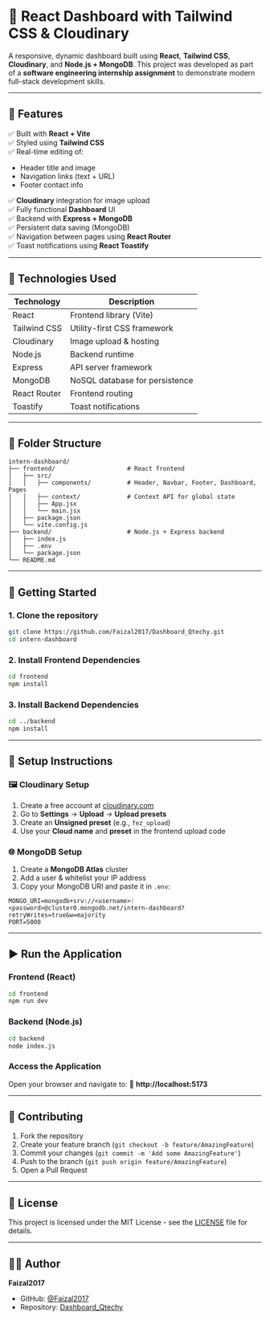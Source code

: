 # 🌟 React Dashboard with Tailwind CSS & Cloudinary

A responsive, dynamic dashboard built using **React**, **Tailwind CSS**, **Cloudinary**, and **Node.js + MongoDB**. This project was developed as part of a **software engineering internship assignment** to demonstrate modern full-stack development skills.

---

## 📌 Features

✅ Built with **React + Vite**  
✅ Styled using **Tailwind CSS**  
✅ Real-time editing of:

- Header title and image
- Navigation links (text + URL)
- Footer contact info

✅ **Cloudinary** integration for image upload  
✅ Fully functional **Dashboard** UI  
✅ Backend with **Express + MongoDB**  
✅ Persistent data saving (MongoDB)  
✅ Navigation between pages using **React Router**  
✅ Toast notifications using **React Toastify**

---

## 🧩 Technologies Used

| Technology   | Description                    |
| ------------ | ------------------------------ |
| React        | Frontend library (Vite)        |
| Tailwind CSS | Utility-first CSS framework    |
| Cloudinary   | Image upload & hosting         |
| Node.js      | Backend runtime                |
| Express      | API server framework           |
| MongoDB      | NoSQL database for persistence |
| React Router | Frontend routing               |
| Toastify     | Toast notifications            |

---

## 📁 Folder Structure

```
intern-dashboard/
├── frontend/                    # React frontend
│   ├── src/
│   │   ├── components/          # Header, Navbar, Footer, Dashboard, Pages
│   │   ├── context/             # Context API for global state
│   │   ├── App.jsx
│   │   └── main.jsx
│   ├── package.json
│   └── vite.config.js
├── backend/                     # Node.js + Express backend
│   ├── index.js
│   ├── .env
│   └── package.json
└── README.md
```

---

## 🚀 Getting Started

### 1. Clone the repository

```bash
git clone https://github.com/Faizal2017/Dashboard_Qtechy.git
cd intern-dashboard
```

### 2. Install Frontend Dependencies

```bash
cd frontend
npm install
```

### 3. Install Backend Dependencies

```bash
cd ../backend
npm install
```

---

## 🔧 Setup Instructions

### 🖼️ Cloudinary Setup

1. Create a free account at [cloudinary.com](https://cloudinary.com)
2. Go to **Settings** → **Upload** → **Upload presets**
3. Create an **Unsigned preset** (e.g., `fez_upload`)
4. Use your **Cloud name** and **preset** in the frontend upload code

### 🌐 MongoDB Setup

1. Create a **MongoDB Atlas** cluster
2. Add a user & whitelist your IP address
3. Copy your MongoDB URI and paste it in `.env`:

```env
MONGO_URI=mongodb+srv://<username>:<password>@cluster0.mongodb.net/intern-dashboard?retryWrites=true&w=majority
PORT=5000
```

---

## ▶️ Run the Application

### Frontend (React)

```bash
cd frontend
npm run dev
```

### Backend (Node.js)

```bash
cd backend
node index.js
```

### Access the Application

Open your browser and navigate to:
🔗 **http://localhost:5173**

---

## 🤝 Contributing

1. Fork the repository
2. Create your feature branch (`git checkout -b feature/AmazingFeature`)
3. Commit your changes (`git commit -m 'Add some AmazingFeature'`)
4. Push to the branch (`git push origin feature/AmazingFeature`)
5. Open a Pull Request

---

## 📄 License

This project is licensed under the MIT License - see the [LICENSE](LICENSE) file for details.

---

## 👨‍💻 Author

**Faizal2017**

- GitHub: [@Faizal2017](https://github.com/Faizal2017)
- Repository: [Dashboard_Qtechy](https://github.com/Faizal2017/Dashboard_Qtechy)
